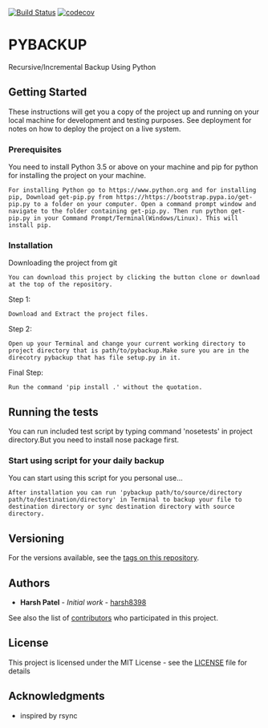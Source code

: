 [![Build Status](https://travis-ci.org/harsh8398/pybackup.svg?branch=develop)](https://travis-ci.org/harsh8398/pybackup)
[![codecov](https://codecov.io/gh/harsh8398/pybackup/branch/master/graph/badge.svg)](https://codecov.io/gh/harsh8398/pybackup)
# PYBACKUP

Recursive/Incremental Backup Using Python

## Getting Started

These instructions will get you a copy of the project up and running on your local machine for development and testing purposes. See deployment for notes on how to deploy the project on a live system.

### Prerequisites

You need to install Python 3.5 or above on your machine and pip for python for installing the project on your machine.

```
For installing Python go to https://www.python.org and for installing pip, Download get-pip.py from https://https://bootstrap.pypa.io/get-pip.py to a folder on your computer. Open a command prompt window and navigate to the folder containing get-pip.py. Then run python get-pip.py in your Command Prompt/Terminal(Windows/Linux). This will install pip.
```

### Installation

Downloading the project from git

```
You can download this project by clicking the button clone or download at the top of the repository.
```

Step 1:

```
Download and Extract the project files.
```

Step 2:

```
Open up your Terminal and change your current working directory to project directory that is path/to/pybackup.Make sure you are in the direcotry pybackup that has file setup.py in it.
```

Final Step:

```
Run the command 'pip install .' without the quotation.
```

## Running the tests

You can run included test script by typing command 'nosetests' in project directory.But you need to install nose package first.

### Start using script for your daily backup

You can start using this script for you personal use...

```
After installation you can run 'pybackup path/to/source/directory path/to/destination/directory' in Terminal to backup your file to destination directory or sync destination directory with source directory.
```

## Versioning

For the versions available, see the [tags on this repository](https://github.com/harsh8398/pybackup/tags).

## Authors

* **Harsh Patel** - *Initial work* - [harsh8398](https://github.com/harsh8398)

See also the list of [contributors](https://github.com/harsh8398/pybackup/contributors) who participated in this project.

## License

This project is licensed under the MIT License - see the [LICENSE](LICENSE) file for details

## Acknowledgments

* inspired by rsync
